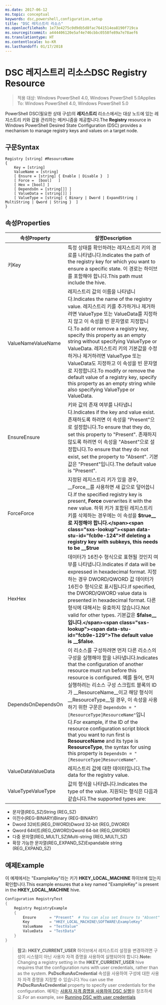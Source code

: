 ```yaml
---
ms.date: 2017-06-12
ms.topic: conceptual
keywords: dsc,powershell,configuration,setup
title: "DSC 레지스트리 리소스"
ms.openlocfilehash: 1e73e4275c0d9db5d8fac7641514ea8190f719ca
ms.sourcegitcommit: a444406120e5af4e746cbbc0558fe89a7e78aef6
ms.translationtype: HT
ms.contentlocale: ko-KR
ms.lasthandoff: 01/17/2018
---
```

# <a name="dsc-registry-resource"></a><span data-ttu-id="fcb9e-103">DSC 레지스트리 리소스</span><span class="sxs-lookup"><span data-stu-id="fcb9e-103">DSC Registry Resource</span></span>

> <span data-ttu-id="fcb9e-104">적용 대상: Windows PowerShell 4.0, Windows PowerShell 5.0</span><span class="sxs-lookup"><span data-stu-id="fcb9e-104">Applies To: Windows PowerShell 4.0, Windows PowerShell 5.0</span></span>

<span data-ttu-id="fcb9e-105">PowerShell DSC(필요한 상태 구성)의 **레지스트리** 리소스에서는 대상 노드에 있는 레지스트리 키와 값을 관리하는 메커니즘을 제공합니다.</span><span class="sxs-lookup"><span data-stu-id="fcb9e-105">The **Registry** resource in Windows PowerShell Desired State Configuration (DSC) provides a mechanism to manage registry keys and values on a target node.</span></span>

## <a name="syntax"></a><span data-ttu-id="fcb9e-106">구문</span><span class="sxs-lookup"><span data-stu-id="fcb9e-106">Syntax</span></span>

```
Registry [string] #ResourceName
{
    Key = [string]
    ValueName = [string]
    [ Ensure = [string] { Enable | Disable }  ]
    [ Force =  [bool]   ]
    [ Hex = [bool] ]
    [ DependsOn = [string[]] ]
    [ ValueData = [string[]] ]
    [ ValueType = [string] { Binary | Dword | ExpandString | MultiString | Qword | String }  ]
}
```

## <a name="properties"></a><span data-ttu-id="fcb9e-107">속성</span><span class="sxs-lookup"><span data-stu-id="fcb9e-107">Properties</span></span>
|  <span data-ttu-id="fcb9e-108">속성</span><span class="sxs-lookup"><span data-stu-id="fcb9e-108">Property</span></span>  |  <span data-ttu-id="fcb9e-109">설명</span><span class="sxs-lookup"><span data-stu-id="fcb9e-109">Description</span></span>   | 
|---|---| 
| <span data-ttu-id="fcb9e-110">키</span><span class="sxs-lookup"><span data-stu-id="fcb9e-110">Key</span></span>| <span data-ttu-id="fcb9e-111">특정 상태를 확인하려는 레지스트리 키의 경로를 나타냅니다.</span><span class="sxs-lookup"><span data-stu-id="fcb9e-111">Indicates the path of the registry key for which you want to ensure a specific state.</span></span> <span data-ttu-id="fcb9e-112">이 경로는 하이브를 포함해야 합니다.</span><span class="sxs-lookup"><span data-stu-id="fcb9e-112">This path must include the hive.</span></span>| 
| <span data-ttu-id="fcb9e-113">ValueName</span><span class="sxs-lookup"><span data-stu-id="fcb9e-113">ValueName</span></span>| <span data-ttu-id="fcb9e-114">레지스트리 값의 이름을 나타냅니다.</span><span class="sxs-lookup"><span data-stu-id="fcb9e-114">Indicates the name of the registry value.</span></span> <span data-ttu-id="fcb9e-115">레지스트리 키를 추가하거나 제거하려면 ValueType 또는 ValueData를 지정하지 않고 이 속성을 빈 문자열로 지정합니다.</span><span class="sxs-lookup"><span data-stu-id="fcb9e-115">To add or remove a registry key, specify this property as an empty string without specifying ValueType or ValueData.</span></span> <span data-ttu-id="fcb9e-116">레지스트리 키의 기본값을 수정하거나 제거하려면 ValueType 또는 ValueData도 지정하고 이 속성을 빈 문자열로 지정합니다.</span><span class="sxs-lookup"><span data-stu-id="fcb9e-116">To modify or remove the default value of a registry key, specify this property as an empty string while also specifying ValueType or ValueData.</span></span>| 
| <span data-ttu-id="fcb9e-117">Ensure</span><span class="sxs-lookup"><span data-stu-id="fcb9e-117">Ensure</span></span>| <span data-ttu-id="fcb9e-118">키와 값의 존재 여부를 나타냅니다.</span><span class="sxs-lookup"><span data-stu-id="fcb9e-118">Indicates if the key and value exist.</span></span> <span data-ttu-id="fcb9e-119">존재하도록 하려면 이 속성을 "Present"으로 설정합니다.</span><span class="sxs-lookup"><span data-stu-id="fcb9e-119">To ensure that they do, set this property to "Present".</span></span> <span data-ttu-id="fcb9e-120">존재하지 않도록 하려면 이 속성을 "Absent"으로 설정합니다.</span><span class="sxs-lookup"><span data-stu-id="fcb9e-120">To ensure that they do not exist, set the property to "Absent".</span></span> <span data-ttu-id="fcb9e-121">기본값은 "Present"입니다.</span><span class="sxs-lookup"><span data-stu-id="fcb9e-121">The default value is "Present".</span></span>| 
| <span data-ttu-id="fcb9e-122">Force</span><span class="sxs-lookup"><span data-stu-id="fcb9e-122">Force</span></span>| <span data-ttu-id="fcb9e-123">지정된 레지스트리 키가 있을 경우, __Force__를 사용하면 새 값으로 덮어씁니다.</span><span class="sxs-lookup"><span data-stu-id="fcb9e-123">If the specified registry key is present, __Force__ overwrites it with the new value.</span></span> <span data-ttu-id="fcb9e-124">하위 키가 포함된 레지스트리 키를 삭제하는 경우에는 이 속성을 __$true__로 지정해야 합니다.</span><span class="sxs-lookup"><span data-stu-id="fcb9e-124">If deleting a registry key with subkeys, this needs to be __$true__</span></span>| 
| <span data-ttu-id="fcb9e-125">Hex</span><span class="sxs-lookup"><span data-stu-id="fcb9e-125">Hex</span></span>| <span data-ttu-id="fcb9e-126">데이터가 16진수 형식으로 표현될 것인지 여부를 나타냅니다.</span><span class="sxs-lookup"><span data-stu-id="fcb9e-126">Indicates if data will be expressed in hexadecimal format.</span></span> <span data-ttu-id="fcb9e-127">지정하는 경우 DWORD/QWORD 값 데이터가 16진수 형식으로 표시됩니다.</span><span class="sxs-lookup"><span data-stu-id="fcb9e-127">If specified, the DWORD/QWORD value data is presented in hexadecimal format.</span></span> <span data-ttu-id="fcb9e-128">다른 형식에 대해서는 유효하지 않습니다.</span><span class="sxs-lookup"><span data-stu-id="fcb9e-128">Not valid for other types.</span></span> <span data-ttu-id="fcb9e-129">기본값은 __$false__입니다.</span><span class="sxs-lookup"><span data-stu-id="fcb9e-129">The default value is __$false__.</span></span>| 
| <span data-ttu-id="fcb9e-130">DependsOn</span><span class="sxs-lookup"><span data-stu-id="fcb9e-130">DependsOn</span></span>| <span data-ttu-id="fcb9e-131">이 리소스를 구성하려면 먼저 다른 리소스의 구성을 실행해야 함을 나타냅니다.</span><span class="sxs-lookup"><span data-stu-id="fcb9e-131">Indicates that the configuration of another resource must run before this resource is configured.</span></span> <span data-ttu-id="fcb9e-132">예를 들어, 먼저 실행하려는 리소스 구성 스크립트 블록의 ID가 __ResourceName__이고 해당 형식이 __ResourceType__일 경우, 이 속성을 사용하기 위한 구문은 `DependsOn = "[ResourceType]ResourceName"`입니다.</span><span class="sxs-lookup"><span data-stu-id="fcb9e-132">For example, if the ID of the resource configuration script block that you want to run first is __ResourceName__ and its type is __ResourceType__, the syntax for using this property is `DependsOn = "[ResourceType]ResourceName"`.</span></span>| 
| <span data-ttu-id="fcb9e-133">ValueData</span><span class="sxs-lookup"><span data-stu-id="fcb9e-133">ValueData</span></span>| <span data-ttu-id="fcb9e-134">레지스트리 값에 대한 데이터입니다.</span><span class="sxs-lookup"><span data-stu-id="fcb9e-134">The data for the registry value.</span></span>| 
| <span data-ttu-id="fcb9e-135">ValueType</span><span class="sxs-lookup"><span data-stu-id="fcb9e-135">ValueType</span></span>| <span data-ttu-id="fcb9e-136">값의 형식을 나타냅니다.</span><span class="sxs-lookup"><span data-stu-id="fcb9e-136">Indicates the type of the value.</span></span> <span data-ttu-id="fcb9e-137">지원되는 형식은 다음과 같습니다.</span><span class="sxs-lookup"><span data-stu-id="fcb9e-137">The supported types are:</span></span> 
<ul><li><span data-ttu-id="fcb9e-138">문자열(REG_SZ)</span><span class="sxs-lookup"><span data-stu-id="fcb9e-138">String (REG_SZ)</span></span></li>


<li><span data-ttu-id="fcb9e-139">이진수(REG-BINARY)</span><span class="sxs-lookup"><span data-stu-id="fcb9e-139">Binary (REG-BINARY)</span></span></li>


<li><span data-ttu-id="fcb9e-140">Dword 32비트(REG_DWORD)</span><span class="sxs-lookup"><span data-stu-id="fcb9e-140">Dword 32-bit (REG_DWORD)</span></span></li>


<li><span data-ttu-id="fcb9e-141">Qword 64비트(REG_QWORD)</span><span class="sxs-lookup"><span data-stu-id="fcb9e-141">Qword 64-bit (REG_QWORD)</span></span></li>


<li><span data-ttu-id="fcb9e-142">다중 문자열(REG_MULTI_SZ)</span><span class="sxs-lookup"><span data-stu-id="fcb9e-142">Multi-string (REG_MULTI_SZ)</span></span></li>


<li><span data-ttu-id="fcb9e-143">확장 가능한 문자열(REG_EXPAND_SZ)</span><span class="sxs-lookup"><span data-stu-id="fcb9e-143">Expandable string (REG_EXPAND_SZ)</span></span></li></ul>

## <a name="example"></a><span data-ttu-id="fcb9e-144">예제</span><span class="sxs-lookup"><span data-stu-id="fcb9e-144">Example</span></span>
<span data-ttu-id="fcb9e-145">이 예제에서는 "ExampleKey"라는 키가 **HKEY\_LOCAL\_MACHINE** 하이브에 있는지 확인합니다.</span><span class="sxs-lookup"><span data-stu-id="fcb9e-145">This example ensures that a key named "ExampleKey" is present in the **HKEY\_LOCAL\_MACHINE** hive.</span></span>
```powershell
Configuration RegistryTest
{
    Registry RegistryExample
    {
        Ensure      = "Present"  # You can also set Ensure to "Absent"
        Key         = "HKEY_LOCAL_MACHINE\SOFTWARE\ExampleKey"
        ValueName   = "TestValue"
        ValueData   = "TestData"
    }
}
```

><span data-ttu-id="fcb9e-146">**참고:** **HKEY\_CURRENT\_USER** 하이브에서 레지스트리 설정을 변경하려면 구성이 시스템이 아닌 사용자 자격 증명을 사용하여 실행되어야 합니다.</span><span class="sxs-lookup"><span data-stu-id="fcb9e-146">**Note:** Changing a registry setting in the **HKEY\_CURRENT\_USER** hive requires that the configuration runs with user credentials, rather than as the system.</span></span>
><span data-ttu-id="fcb9e-147">**PsDscRunAsCredential** 속성을 사용하여 구성에 대한 사용자 자격 증명을 지정할 수 있습니다.</span><span class="sxs-lookup"><span data-stu-id="fcb9e-147">You can use the **PsDscRunAsCredential** property to specify user credentials for the configuration.</span></span> <span data-ttu-id="fcb9e-148">예제는 [사용자 자격 증명을 사용하여 DSC 실행](runAsUser.md)을 참조하세요.</span><span class="sxs-lookup"><span data-stu-id="fcb9e-148">For an example, see [Running DSC with user credentials](runAsUser.md)</span></span>



